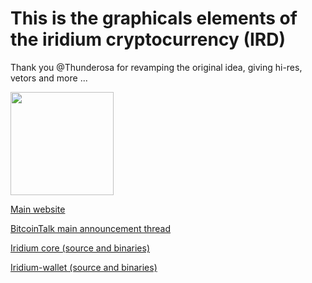 # This is the graphicals elements of the iridium cryptocurrency (IRD)

Thank you @Thunderosa for revamping the original idea, giving hi-res, vetors and more ...

<img src="https://raw.githubusercontent.com/iridiumdev/iridium-graphics/master/5%20-%20Samples/logo_v4_splitstack.png" height="165">

[Main website](http://ird.cash)

[BitcoinTalk main announcement thread](https://bitcointalk.org/index.php?topic=2150442.0;all)

[Iridium core (source and binaries)](https://github.com/iridiumdev/iridium)

[Iridium-wallet (source and binaries)](https://github.com/iridiumdev/Iridium-wallet)
